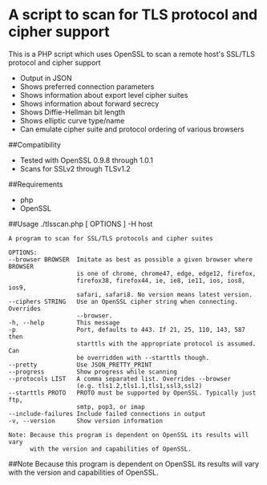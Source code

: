 # A script to scan for TLS protocol and cipher support

This is a PHP script which uses OpenSSL to scan a remote host's SSL/TLS protocol and cipher support

* Output in JSON
* Shows preferred connection parameters
* Shows information about export level cipher suites
* Shows information about forward secrecy
* Shows Diffie-Hellman bit length 
* Shows elliptic curve type/name
* Can emulate cipher suite and protocol ordering of various browsers

##Compatibility
* Tested with OpenSSL 0.9.8 through 1.0.1
* Scans for SSLv2 through TLSv1.2

##Requirements
* php
* OpenSSL

##Usage
    ./tlsscan.php [ OPTIONS ] -H host

    A program to scan for SSL/TLS protocols and cipher suites

    OPTIONS:
    --browser BROWSER  Imitate as best as possible a given browser where BROWSER
                       is one of chrome, chrome47, edge, edge12, firefox,
                       firefox38, firefox44, ie, ie8, ie11, ios, ios8, ios9,
                       safari, safari8. No version means latest version.
    --ciphers STRING   Use an OpenSSL cipher string when connecting. Overrides
                       --browser.
    -h, --help         This message
    -p                 Port, defaults to 443. If 21, 25, 110, 143, 587 then
                       starttls with the appropriate protocol is assumed. Can
                       be overridden with --starttls though.
    --pretty           Use JSON_PRETTY_PRINT
    --progress         Show progress while scanning
    --protocols LIST   A comma separated list. Overrides --browser
                       (e.g. tls1.2,tls1.1,tls1,ssl3,ssl2)
    --starttls PROTO   PROTO must be supported by OpenSSL. Typically just ftp,
                       smtp, pop3, or imap
    --include-failures Include failed connections in output
    -v, --version      Show version information

    Note: Because this program is dependent on OpenSSL its results will vary
          with the version and capabilities of OpenSSL.

##Note
Because this program is dependent on OpenSSL its results will vary with the version and capabilities of OpenSSL.
